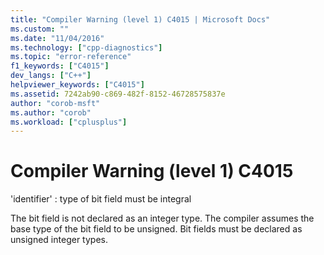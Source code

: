 ```yaml
---
title: "Compiler Warning (level 1) C4015 | Microsoft Docs"
ms.custom: ""
ms.date: "11/04/2016"
ms.technology: ["cpp-diagnostics"]
ms.topic: "error-reference"
f1_keywords: ["C4015"]
dev_langs: ["C++"]
helpviewer_keywords: ["C4015"]
ms.assetid: 7242ab90-c869-482f-8152-46728575837e
author: "corob-msft"
ms.author: "corob"
ms.workload: ["cplusplus"]
---
```

# Compiler Warning (level 1) C4015
'identifier' : type of bit field must be integral  
  
 The bit field is not declared as an integer type. The compiler assumes the base type of the bit field to be unsigned. Bit fields must be declared as unsigned integer types.